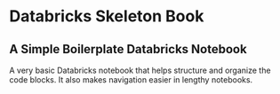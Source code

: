 # Databricks Skeleton Book
A Simple Boilerplate Databricks Notebook 
---
A very basic Databricks notebook that helps structure and organize the code blocks. It also makes navigation easier in lengthy notebooks.
